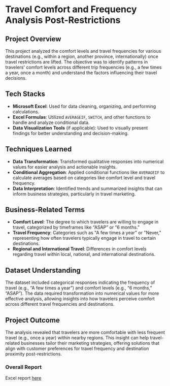 # **Travel Comfort and Frequency Analysis Post-Restrictions**

## Project Overview
This project analyzed the comfort levels and travel frequencies for various destinations (e.g., within a region, another province, internationally) once travel restrictions are lifted. The objective was to identify patterns in travelers' comfort levels across different trip frequencies (e.g., a few times a year, once a month) and understand the factors influencing their travel decisions.

## Tech Stacks
- **Microsoft Excel**: Used for data cleaning, organizing, and performing calculations.
- **Excel Formulas**: Utilized `AVERAGEIF`, `SWITCH`, and other functions to handle and analyze conditional data.
- **Data Visualization Tools** (if applicable): Used to visually present findings for better understanding and decision-making.

## Techniques Learned
- **Data Transformation**: Transformed qualitative responses into numerical values for easier analysis and actionable insights.
- **Conditional Aggregation**: Applied conditional functions like `AVERAGEIF` to calculate averages based on categories like comfort level and travel frequency.
- **Data Interpretation**: Identified trends and summarized insights that can inform business strategies, particularly in travel marketing.

## Business-Related Terms
- **Comfort Level**: The degree to which travelers are willing to engage in travel, categorized by timeframes like “ASAP” or “6 months.”
- **Travel Frequency**: Categories such as "A few times a year" or "Never," representing how often travelers typically engage in travel to certain destinations.
- **Regional and International Travel**: Differences in comfort levels regarding travel within local, national, and international destinations.

## Dataset Understanding
The dataset included categorical responses indicating the frequency of travel (e.g., “A few times a year”) and comfort levels (e.g., “6 months,” “ASAP”). The data required transformation into numerical values for more effective analysis, allowing insights into how travelers perceive comfort across different travel frequencies and destinations.

## Project Outcome
The analysis revealed that travelers are more comfortable with less frequent travel (e.g., once a year) within nearby regions. This insight can help travel-related businesses tailor their marketing strategies, offering solutions that align with customer preferences for travel frequency and destination proximity post-restrictions.

### **Overall Report**  
Excel report [here](https://github.com/abhisheknareshtumdam/Comfort_And_Travel_Frequency_For_Destinations/blob/main/Resources/Comfort%20levels%20and%20travel%20frequency%20for%20various%20destinations.xlsx)
